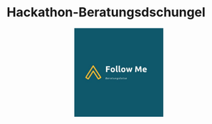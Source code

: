 # Hackathon-Beratungsdschungel

<p align="center">
  <img src="https://github.com/FelixSpuehler/Hackathon-Beratungsdschungel/blob/master/Follow_Me.jpg" alt="Follow Me", width="200" height="200"/>
</p>
